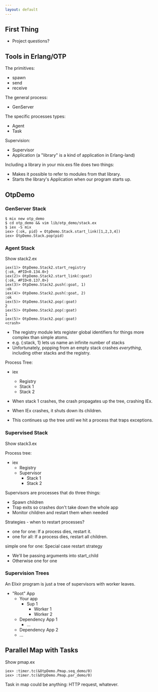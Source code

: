 ```yaml
---
layout: default
---
```


## First Thing

 - Project questions?

## Tools in Erlang/OTP

The primitives:

 - spawn
 - send
 - receive

The general process:

 - GenServer
 
The specific processes types:

 - Agent
 - Task

Supervision:

 - Supervisor
 - Application (a "library" is a kind of application in Erlang-land)

Including a library in your mix.exs file does two things:

 - Makes it possible to refer to modules from that library.
 - Starts the library's Application when our program starts up.


## OtpDemo

### GenServer Stack

```
$ mix new otp_demo
$ cd otp_demo && vim lib/otp_demo/stack.ex
$ iex -S mix
iex> {:ok, pid} = OtpDemo.Stack.start_link([1,2,3,4])
iex> OtpDemo.Stack.pop(pid)
```

### Agent Stack

Show stack2.ex

```
iex(1)> OtpDemo.Stack2.start_registry
{:ok, #PID<0.134.0>}
iex(2)> OtpDemo.Stack2.start_link(:goat)
{:ok, #PID<0.137.0>}
iex(3)> OtpDemo.Stack2.push(:goat, 1)       
:ok
iex(4)> OtpDemo.Stack2.push(:goat, 2)
:ok
iex(5)> OtpDemo.Stack2.pop(:goat)
2
iex(5)> OtpDemo.Stack2.pop(:goat)
1
iex(5)> OtpDemo.Stack2.pop(:goat)
<crash>
```

 - The registry module lets register global identifiers
   for things more complex than simple atoms. 
 - e.g. {:stack, 1} lets us name an infinite number of stacks
 - Unfortunately, popping from an empty stack crashes *everything*,
   including other stacks and the registry.

Process Tree:

 - iex
   - Registry
   - Stack 1
   - Stack 2

 - When stack 1 crashes, the crash propagates up the tree, crashing IEx.
 - When IEx crashes, it shuts down its children.
 - This continues up the tree until we hit a process that traps exceptions.
 
### Supervised Stack

Show stack3.ex

Process tree:

 - iex
   - Registry
   - Supervisor
     - Stack 1
     - Stack 2
     
Supervisors are processes that do three things:

 - Spawn children
 - Trap exits so crashes don't take down the whole app
 - Monitor children and restart them when needed

Strategies - when to restart processes?

 - one for one: If a process dies, restart it.
 - one for all: If a process dies, restart all children.
 
simple one for one: Special case restart strategy

 - We'll be passing arguments into start_child
 - Otherwise one for one
 
### Supervision Trees

An Elixir program is just a tree of supervisors with worker leaves.

 - "Root" App
   - Your app
     - Sup 1
       - Worker 1
       - Worker 2
   - Dependency App 1
     - ...
   - Dependency App 2
   - ...

## Parallel Map with Tasks

Show pmap.ex

```
iex> :timer.tc(&OtpDemo.Pmap.seq_demo/0)
iex> :timer.tc(&OtpDemo.Pmap.par_demo/0)
```

Task in map could be anything: HTTP request, whatever.

